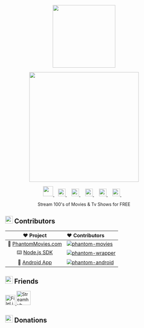 <p align="center">
  <img 
    src="https://phantommovies.com/images/PhantomMovies.png" style="width: 200px;"
  />
</p>
<p align="center">
    <img 
      width="350px"
      src="https://phantommovies.com/images/PhantomMoviesText.png"
    >
</p>
<p align="center">
    <a href="https://phantommovies.com/">
        <img width="32px" src="https://phantommovies.com/images/PhantomIcon.png" />
    </a>&nbsp;&nbsp;
    <a href="https://github.com/PhantomMovies">
        <picture>
            <source height="24px" media="(prefers-color-scheme: dark)" srcset="https://i.ibb.co/dMMmCrW/Git-Hub-Mark.png" />
            <img height="24px" src="https://i.ibb.co/9wV3HGF/Git-Hub-Mark-Light.png" />
        </picture>
    </a>&nbsp;&nbsp;&nbsp;
    <a href="https://discord.gg/7hGWepuMe5">
        <img height="24px" src="https://user-images.githubusercontent.com/13122796/178032563-d4e084b7-244e-4358-af50-26bde6dd4996.png" />
    </a>&nbsp;&nbsp;&nbsp;
    <a href="https://reddit.com/r/PhantomMovies">
        <img height="24px" src="https://user-images.githubusercontent.com/13122796/178032351-9d9d5619-8ef7-470a-9eec-2744ece54553.png" />
    </a>&nbsp;&nbsp;&nbsp;
    <a href="https://twitter.com/MoviesPhantom">
        <img height="24px" src="https://user-images.githubusercontent.com/13122796/178032018-6da37214-7474-4641-a1da-7af7db3a31cd.png" />
    </a>&nbsp;&nbsp;&nbsp;
    <a href="https://youtube.com/@ologyyvidss4540">
        <img height="24px" src="https://user-images.githubusercontent.com/13122796/178032714-c51c7492-0666-44ac-99c2-f003a695ab50.png" />
    </a>&nbsp;&nbsp;&nbsp;
</p>

<p align="center">Stream 100's of Movies & Tv Shows for FREE</p>

## <img height="24px" src="https://cdn.discordapp.com/emojis/994357120575226016.gif?size=80&quality=lossless" /> Contributors

[phantom-movies]: https://contrib.rocks/image?repo=oLoGYy-Vidss/oLoGYyVidss-api-wrapper&max=12
[phantom-wrapper]: https://contrib.rocks/image?repo=PhantomMovies/PhantomMovies-api-wrapper&max=12
[phantom-android]: https://contrib.rocks/image?repo=oLoGYy-Vidss/oLoGYyVidss-Android-App&max=12

|                                  ❤️ Project                                   | ❤ Contributors                                                                                    |
| :---------------------------------------------------------------------------: | :------------------------------------------------------------------------------------------------ |
|          🍿 [PhantomMovies.com](https://phantommovies.com)          | [![phantom-movies]](https://github.com/oLoGYy-Vidss/ologyyvidss.com/graphs/contributors)                   |
|      ⌨️ [Node.js SDK](https://github.com/PhantomMovies/PhantomMovies)      | [![phantom-wrapper]](https://github.com/PhantomMovies/PhantomMovies-api-wrapper/graphs/contributors)           |
|      📱 [Android App]()      | [![phantom-android]](https://github.com/oLoGYy-Vidss/oLoGYyVidss-Android-App/graphs/contributors)           |

## <img height="24px" src="https://cdn.discordapp.com/emojis/938159748384165968.gif?size=80&quality=lossless" /> Friends

<a href="https://filelions.com">
  <picture>
    <source
      srcset="https://filelions.com/theme/images/logo.svg"
      media="(prefers-color-scheme: dark)"
    />
    <img height="32px"
      src="https://filelions.com/theme/images/logo.svg"
      alt="FileLions icon"
    />
  </picture>
</a>
<a href="https://streamhub.to">
  <picture>
    <source
      srcset="https://streamhub.to/images/STREAMHUB_LOGO.png"
      media="(prefers-color-scheme: dark)"
    />
    <img height="45px"
      src="https://streamhub.to/images/STREAMHUB_LOGO.png"
      alt="Streamhub icon"
    />
  </picture>
</a>

## <img height="24px" src="https://cdn.discordapp.com/emojis/911120961011601498.gif?size=80&quality=lossless" /> Donations
